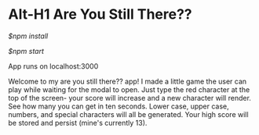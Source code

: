 Alt-H1 Are You Still There??
======

*$npm install*

*$npm start*

App runs on localhost:3000

Welcome to my are you still there?? app! I made a little game the user can play while waiting for the modal to open. Just type the red character at the top of the screen- your score will increase and a new character will render. See how many you can get in ten seconds. Lower case, upper case, numbers, and special characters will all be generated. Your high score will be stored and persist (mine's currently 13).